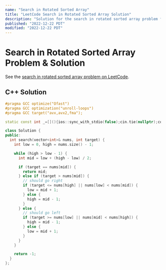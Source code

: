 ```yaml
---
name: "Search in Rotated Sorted Array"
title: "LeetCode Search in Rotated Sorted Array Solution"
description: "Solution for the search in rotated sorted array problem from LeetCode."
published: "2022-12-22 PDT"
modified: "2022-12-22 PDT"
---
```


# Search in Rotated Sorted Array Problem & Solution

See the [search in rotated sorted array problem on LeetCode](https://leetcode.com/problems/search-in-rotated-sorted-array).

## C++ Solution

```cpp
#pragma GCC optimize("Ofast")
#pragma GCC optimization("unroll-loops")
#pragma GCC target("avx,avx2,fma");

static const int _=[](){ios::sync_with_stdio(false);cin.tie(nullptr);cout.tie(nullptr);return 0;}();

class Solution {
public:
  int search(vector<int>& nums, int target) {
    int low = 0, high = nums.size() - 1;

    while (high > low - 1) {
      int mid = low + (high - low) / 2;

      if (target == nums[mid]) {
        return mid;
      } else if (target > nums[mid]) {
        // should go right
        if (target <= nums[high] || nums[low] < nums[mid]) {
          low = mid + 1;
        } else {
          high = mid - 1;
        }
      } else {
        // should go left
        if (target >= nums[low] || nums[mid] < nums[high]) {
          high = mid - 1;
        } else {
          low = mid + 1;
        }
      }
    }

    return -1;
  }
};
```

